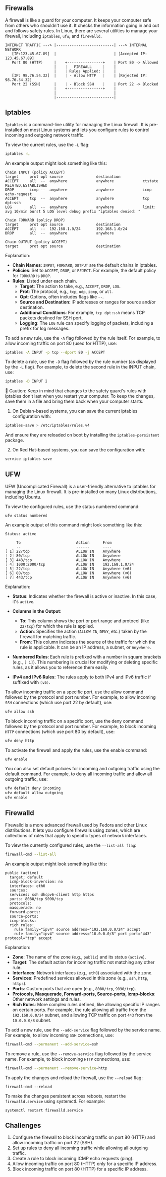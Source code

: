 ## Firewalls

A firewall is like a guard for your computer. It keeps your computer safe from others who shouldn't use it. It checks the information going in and out and follows safety rules. In Linux, there are several utilities to manage your firewall, including `iptables`, `ufw`, and `firewalld`.

```
INTERNET TRAFFIC ---> |--------------------------| ---> INTERNAL NETWORK
   [IP:123.45.67.89]  |                          | [Accepted IP: 123.45.67.89]
   Port 80 (HTTP)     |    +----------------+    | Port 80 -> Allowed
                      |    |   FIREWALL     |    |
                      |    | Rules Applied: |    |
   [IP: 98.76.54.32]  |    | - Allow HTTP   |    | [Rejected IP: 98.76.54.32]
   Port 22 (SSH)      |    | - Block SSH    |    | Port 22 -> Blocked
                      |    +----------------+    |
                      |                          |
                      |--------------------------|
```

## Iptables

`Iptables` is a command-line utility for managing the Linux firewall. It is pre-installed on most Linux systems and lets you configure rules to control incoming and outgoing network traffic.

To view the current rules, use the `-L` flag:

```bash
iptables -L
```

An example output might look something like this:

```
Chain INPUT (policy ACCEPT)
target     prot opt source               destination         
ACCEPT     all  --  anywhere             anywhere             ctstate RELATED,ESTABLISHED
DROP       icmp --  anywhere             anywhere             icmp echo-request
ACCEPT     tcp  --  anywhere             anywhere             tcp dpt:ssh
LOG        all  --  anywhere             anywhere             limit: avg 10/min burst 5 LOG level debug prefix "iptables denied: "

Chain FORWARD (policy DROP)
target     prot opt source               destination         
ACCEPT     all  --  192.168.1.0/24       192.168.1.0/24       
DROP       all  --  anywhere             anywhere             

Chain OUTPUT (policy ACCEPT)
target     prot opt source               destination         
```

Explanation:

- **Chain Names**: `INPUT`, `FORWARD`, `OUTPUT` are the default chains in iptables.
- **Policies**: Set to `ACCEPT`, `DROP`, or `REJECT`. For example, the default policy for `FORWARD` is `DROP`.
- **Rules**: Listed under each chain.
    - **Target**: The action to take, e.g., `ACCEPT`, `DROP`, `LOG`.
    - **Prot**: The protocol, e.g., `tcp`, `udp`, `icmp`, or `all`.
    - **Opt**: Options, often includes flags like `--`.
    - **Source and Destination**: IP addresses or ranges for source and/or destination.
    - **Additional Conditions**: For example, `tcp dpt:ssh` means TCP packets destined for SSH port.
    - **Logging**: The `LOG` rule can specify logging of packets, including a prefix for log messages.

To add a new rule, use the `-A` flag followed by the rule itself. For example, to allow incoming traffic on port 80 (used for HTTP), use:

```bash
iptables -A INPUT -p tcp --dport 80 -j ACCEPT
```

To delete a rule, use the `-D` flag followed by the rule number (as displayed by the `-L` flag). For example, to delete the second rule in the INPUT chain, use:

```bash
iptables -D INPUT 2
```

🔴 Caution: Keep in mind that changes to the safety guard's rules with iptables don't last when you restart your computer. To keep the changes, save them in a file and bring them back when your computer starts.

1. On Debian-based systems, you can save the current iptables configuration with:

```bash
iptables-save > /etc/iptables/rules.v4
```

And ensure they are reloaded on boot by installing the `iptables-persistent` package.

2. On Red Hat-based systems, you can save the configuration with:

```bash
service iptables save
```

## UFW

UFW (Uncomplicated Firewall) is a user-friendly alternative to iptables for managing the Linux firewall. It is pre-installed on many Linux distributions, including Ubuntu.

To view the configured rules, use the status numbered command:

```
ufw status numbered
```

An example output of this command might look something like this:

```
Status: active

     To                         Action      From
     --                         ------      ----
[ 1] 22/tcp                     ALLOW IN    Anywhere                  
[ 2] 80/tcp                     ALLOW IN    Anywhere                  
[ 3] 443/tcp                    ALLOW IN    Anywhere                  
[ 4] 1000:2000/tcp              ALLOW IN    192.168.1.0/24            
[ 5] 22/tcp                     ALLOW IN    Anywhere (v6)             
[ 6] 80/tcp                     ALLOW IN    Anywhere (v6)             
[ 7] 443/tcp                    ALLOW IN    Anywhere (v6)             
```

Explanation:

- **Status**: Indicates whether the firewall is active or inactive. In this case, it's `active`.

- **Columns in the Output**:
  - **To**: This column shows the port or port range and protocol (like `22/tcp`) for which the rule is applied.
  - **Action**: Specifies the action (`ALLOW IN`, `DENY`, etc.) taken by the firewall for matching traffic.
  - **From**: This column indicates the source of the traffic for which the rule is applicable. It can be an IP address, a subnet, or `Anywhere`.

- **Numbered Rules**: Each rule is prefixed with a number in square brackets (e.g., `[ 1]`). This numbering is crucial for modifying or deleting specific rules, as it allows you to reference them easily.

- **IPv4 and IPv6 Rules**: The rules apply to both IPv4 and IPv6 traffic if suffixed with `(v6)`.

To allow incoming traffic on a specific port, use the allow command followed by the protocol and port number. For example, to allow incoming `SSH` connections (which use port 22 by default), use:

```bash
ufw allow ssh
```

To block incoming traffic on a specific port, use the deny command followed by the protocol and port number. For example, to block incoming `HTTP` connections (which use port 80 by default), use:

```bash
ufw deny http
```

To activate the firewall and apply the rules, use the enable command:

```bash
ufw enable
```

You can also set default policies for incoming and outgoing traffic using the default command. For example, to deny all incoming traffic and allow all outgoing traffic, use:

```bash
ufw default deny incoming
ufw default allow outgoing
ufw enable
```

## Firewalld

Firewalld is a more advanced firewall used by Fedora and other Linux distributions. It lets you configure firewalls using zones, which are collections of rules that apply to specific types of network interfaces.

To view the currently configured rules, use the `--list-all flag`:

```bash
firewall-cmd --list-all
```

An example output might look something like this:

```
public (active)
  target: default
  icmp-block-inversion: no
  interfaces: eth0
  sources: 
  services: ssh dhcpv6-client http https
  ports: 8080/tcp 9090/tcp
  protocols: 
  masquerade: no
  forward-ports: 
  source-ports: 
  icmp-blocks: 
  rich rules: 
    rule family="ipv4" source address="192.168.0.0/24" accept
    rule family="ipv4" source address="10.0.0.0/8" port port="443" protocol="tcp" accept
```

Explanation:

- **Zone**: The name of the zone (e.g., `public`) and its status (`active`).
- **Target**: The default action for incoming traffic not matching any other rule.
- **Interfaces**: Network interfaces (e.g., `eth0`) associated with the zone.
- **Services**: Predefined services allowed in this zone (e.g., `ssh`, `http`, `https`).
- **Ports**: Custom ports that are open (e.g., `8080/tcp`, `9090/tcp`).
- **Protocols, Masquerade, Forward-ports, Source-ports, Icmp-blocks**: Other network settings and rules.
- **Rich Rules**: More complex rules defined, like allowing specific IP ranges on certain ports. For example, the rule allowing all traffic from the `192.168.0.0/24` subnet, and allowing TCP traffic on port `443` from the `10.0.0.0/8` subnet.

To add a new rule, use the `--add-service` flag followed by the service name. For example, to allow incoming `SSH` connections, use:

```bash
firewall-cmd --permanent --add-service=ssh
```

To remove a rule, use the `--remove-service` flag followed by the service name. For example, to block incoming `HTTP` connections, use:

```bash
firewall-cmd --permanent --remove-service=http
```

To apply the changes and reload the firewall, use the `--reload` flag:

```
firewall-cmd --reload
```

To make the changes persistent across reboots, restart the `firewalld.service` using systemctl. For example:

```
systemctl restart firewalld.service
```

## Challenges

1. Configure the firewall to block incoming traffic on port 80 (HTTP) and allow incoming traffic on port 22 (SSH).
2. Set up rules to deny all incoming traffic while allowing all outgoing traffic.
3. Create a rule to block incoming ICMP echo requests (ping).
4. Allow incoming traffic on port 80 (HTTP) only for a specific IP address.
5. Block incoming traffic on port 80 (HTTP) for a specific IP address.


